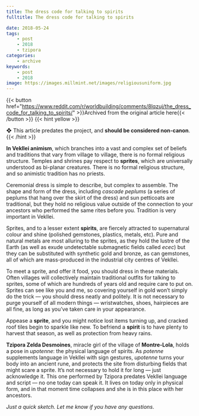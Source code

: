 ```yaml
---
title: The dress code for talking to spirits
fulltitle: The dress code for talking to spirits

date: 2018-05-24
tags:
    - post
    - 2018
    - tzipora
categories:
    - archive
keywords:
    - post
    - 2018
image: https://images.millmint.net/images/religiousuniform.jpg
---
```

{{< button href="https://www.reddit.com/r/worldbuilding/comments/8lqzuj/the_dress_code_for_talking_to_spirits/" >}}Archived from the original article here{{< /button >}}
{{< hint yellow >}}

❖ This article predates the project, and **should be considered non-canon**.
{{< /hint >}}

**In Vekllei animism**, which branches into a vast and complex set of beliefs and traditions that vary from village to village, there is no formal religious structure. Temples and shrines pay respect to **sprites**, which are universally understood as bi-planar creatures. There is no formal religious structure, and so animistic tradition has no priests.

Ceremonial dress is simple to describe, but complex to assemble. The shape and form of the dress, including *cascade peplums* (a series of peplums that hang over the skirt of the dress) and sun petticoats are traditional, but they hold no religious value outside of the connection to your ancestors who performed the same rites before you. Tradition is very important in Vekllei.

Sprites, and to a lesser extent **spirits**, are fiercely attracted to supernatural colour and shine (polished gemstones, plastics, metals, etc). Pure and natural metals are most alluring to the sprites, as they hold the lustre of the Earth (as well as exude undetectable submagnetic fields called *ecec*) but they can be substituted with synthetic gold and bronze, as can gemstones, all of which are mass-produced in the industrial city centres of Vekllei.

To meet a sprite, and offer it food, you should dress in these materials. Often villages will collectively maintain traditional outfits for talking to sprites, some of which are hundreds of years old and require care to put on. Sprites can see like you and me, so covering yourself in gold won’t simply do the trick  —  you should dress neatly and politely. It is not necessary to purge yourself of all modern things  —  wristwatches, shoes, hairpieces are all fine, as long as you’ve taken care in your appearance.

Appease a **sprite**, and you might notice lost items turning up, and cracked roof tiles begin to sparkle like new. To befriend a **spirit** is to have plenty to harvest that season, as well as protection from heavy rains.

**Tzipora Zelda Desmoines**, miracle girl of the village of **Montre-Lola**, holds a pose in *upotenne*: the physical language of spirits. As *potenne* supplements language in Vekllei with sign gestures, *upotenne* turns your body into an ancient rune, and protects the site from disturbing fields that might scare a sprite. It’s not necessary to hold it for long  —  just acknowledge it. This one performed by Tzipora predates Vekllei language and script  —  no one today can speak it. It lives on today only in physical form, and in that moment time collapses and she is in this place with her ancestors.

*Just a quick sketch. Let me know if you have any questions*.
